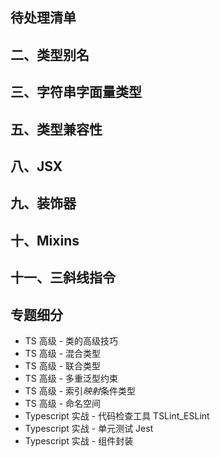 ## 待处理清单

## 二、类型别名

## 三、字符串字面量类型

## 五、类型兼容性

## 八、JSX

## 九、装饰器

## 十、Mixins

## 十一、三斜线指令

## 专题细分

- TS 高级 - 类的高级技巧
- TS 高级 - 混合类型
- TS 高级 - 联合类型
- TS 高级 - 多重泛型约束
- TS 高级 - 索引*映射*条件类型
- TS 高级 - 命名空间
- Typescript 实战 - 代码检查工具 TSLint_ESLint
- Typescript 实战 - 单元测试 Jest
- Typescript 实战 - 组件封装

